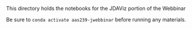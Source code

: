 This directory holds the notebooks for the JDAViz portion of the Webbinar

Be sure to ``conda activate aas239-jwebbinar`` before running any materials.